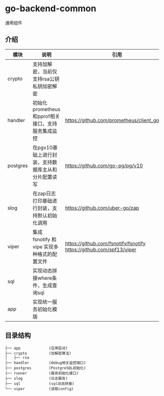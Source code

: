 # go-backend-common

通用组件

## 介绍

| 模块       | 说明                               | 引用                                                                  |
|----------|----------------------------------|---------------------------------------------------------------------|
| crypto   | 支持加解密，当前仅支持rsa公钥私钥加密解密           |                                                                     |
| handler  | 初始化prometheus和pprof相关接口，支持服务集成监控 | https://github.com/prometheus/client_golang                         |
| postgres | 在pgv10基础上进行封装，支持数据库主从和分片配置读写     | https://github.com/go-pg/pg/v10                                     |
| slog     | 在zap日志打印基础进行封装，支持默认初始化调用         | https://github.com/uber-go/zap                                      |
| viper    | 集成 fsnotify 和 vipe 实现多种格式的配置文件   | https://github.com/fsnotify/fsnotify https://github.com/spf13/viper |
| sql      | 实现动态拼接where条件，生成查询sql            |                                                                     |
| app      | 实现统一服务初始化模版                      |                                                                     |

## 目录结构

```
├── app             (应用启动)
├── crypto          (加解密算法)
│   ├── rsa
├── handler         (debug相关监控端口)
├── postgres        (PostgreSQL初始化)
├── runner          (服务初始化接口)
├── slog            (日志服务)
├── sql             (sql动态拼接)
└── viper           (读取config)
```

